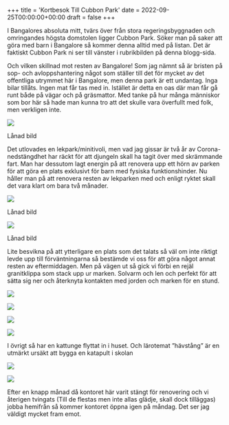 +++
title = 'Kortbesok Till Cubbon Park'
date = 2022-09-25T00:00:00+00:00
draft = false
+++



 I Bangalores absoluta mitt, tvärs över från stora regeringsbyggnaden och omringandes högsta domstolen ligger Cubbon Park. Söker man på saker att göra med barn i Bangalore så kommer denna alltid med på listan. Det är faktiskt Cubbon Park ni ser till vänster i rubrikbilden på denna blogg-sida.
 



 Och vilken skillnad mot resten av Bangalore! Som jag nämnt så är bristen på sop- och avloppshantering något som ställer till det för mycket av det offentliga utrymmet här i Bangalore, men denna park är ett undantag. Inga bilar tillåts. Ingen mat får tas med in. Istället är detta en oas där man får gå runt både på vägar och på gräsmattor. Med tanke på hur många människor som bor här så hade man kunna tro att det skulle vara överfullt med folk, men verkligen inte.
 



![](Cubbon-Park-Bangalore-1400.jpeg)



 Lånad bild
 




 Det utlovades en lekpark/minitivoli, men vad jag gissar är två år av Corona-nedstängdhet har räckt för att djungeln skall ha tagit över med skrämmande fart. Man har dessutom lagt energin på att renovera upp ett hörn av parken för att göra en plats exklusivt för barn med fysiska funktionshinder. Nu håller man på att renovera resten av lekparken med och enligt ryktet skall det vara klart om bara två månader.
 




![](92464397.webp)



 Lånad bild
 




![](93647091-2.jpeg)



 Lånad bild
 





 Lite besvikna på att ytterligare en plats som det talats så väl om inte riktigt levde upp till förväntningarna så bestämde vi oss för att göra något annat resten av eftermiddagen. Men på vägen ut så gick vi förbi en rejäl granitklippa som stack upp ur marken. Solvarm och len och perfekt för att sätta sig ner och återknyta kontakten med jorden och marken för en stund.
 




![](IMG_3100.jpeg)


![](IMG_3092.jpeg)


![](IMG_4187.jpeg)


![](IMG_3088.jpeg)



 I övrigt så har en kattunge flyttat in i huset. Och lärotemat ”hävstång” är en utmärkt ursäkt att bygga en katapult i skolan
 




![](IMG_4180.jpeg)


![](IMG_3080.jpeg)



 Efter en knapp månad då kontoret här varit stängt för renovering och vi återigen tvingats (Till de flestas men inte allas glädje, skall dock tilläggas) jobba hemifrån så kommer kontoret öppna igen på måndag. Det ser jag väldigt mycket fram emot.
 



